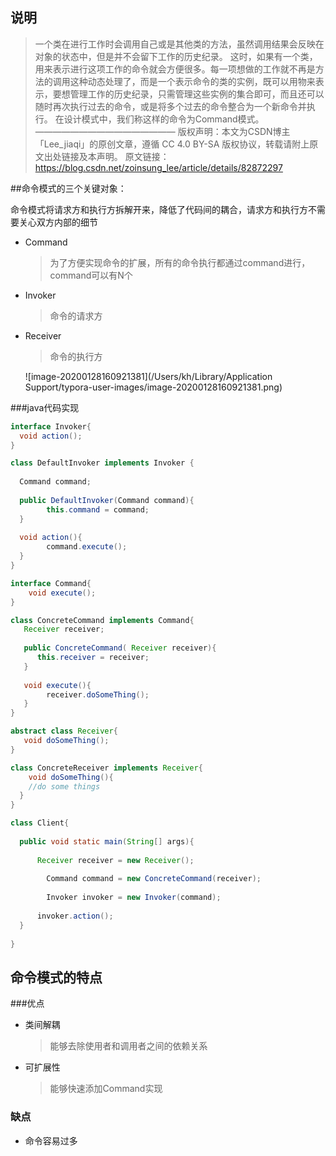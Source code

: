 ## 说明

>一个类在进行工作时会调用自己或是其他类的方法，虽然调用结果会反映在对象的状态中，但是并不会留下工作的历史纪录。
>这时，如果有一个类，用来表示进行这项工作的命令就会方便很多。每一项想做的工作就不再是方法的调用这种动态处理了，而是一个表示命令的类的实例，既可以用物来表示，要想管理工作的历史纪录，只需管理这些实例的集合即可，而且还可以随时再次执行过去的命令，或是将多个过去的命令整合为一个新命令并执行。
>在设计模式中，我们称这样的命令为Command模式。
>————————————————
>版权声明：本文为CSDN博主「Lee_jiaqi」的原创文章，遵循 CC 4.0 BY-SA 版权协议，转载请附上原文出处链接及本声明。
>原文链接：https://blog.csdn.net/zoinsung_lee/article/details/82872297

##命令模式的三个关键对象：

命令模式将请求方和执行方拆解开来，降低了代码间的耦合，请求方和执行方不需要关心双方内部的细节

- Command

  > 为了方便实现命令的扩展，所有的命令执行都通过command进行，command可以有N个

- Invoker

  > 命令的请求方

- Receiver

  >  命令的执行方
  
  ![image-20200128160921381](/Users/kh/Library/Application Support/typora-user-images/image-20200128160921381.png)
  
###java代码实现

```java
interface Invoker{
  void action();
}

class DefaultInvoker implements Invoker {
  
  Command command;
  
  public DefaultInvoker(Command command){
    	this.command = command;
  }
  
  void action(){
    	command.execute();
  }
}

interface Command{
  	void execute();
}

class ConcreteCommand implements Command{
   Receiver receiver;
   
   public ConcreteCommand( Receiver receiver){
      this.receiver = receiver;
   }
  
   void execute(){
     	receiver.doSomeThing();
   }
}

abstract class Receiver{
   void doSomeThing();
}

class ConcreteReceiver implements Receiver{
 	void doSomeThing(){
    //do some things
  } 
}

class Client{
  
  public void static main(String[] args){
      
      Receiver receiver = new Receiver();
    
    	Command command = new ConcreteCommand(receiver);
    
    	Invoker invoker = new Invoker(command);
    
      invoker.action();
  }
  
}
```




## 命令模式的特点

###优点

- 类间解耦

  > 能够去除使用者和调用者之间的依赖关系

- 可扩展性

	> 能够快速添加Command实现

### 缺点

- 命令容易过多
